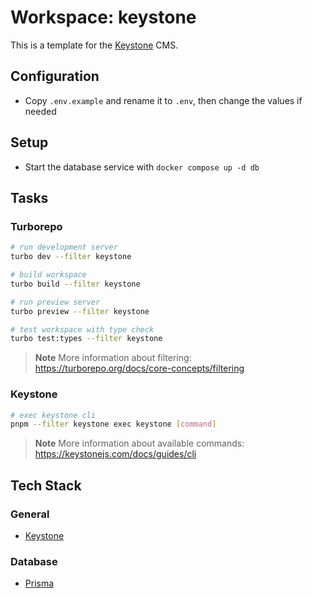 # Workspace: keystone

This is a template for the [Keystone](https://keystonejs.com) CMS.

## Configuration

- Copy `.env.example` and rename it to `.env`, then change the values if needed

## Setup

- Start the database service with `docker compose up -d db`

## Tasks

### Turborepo

```sh
# run development server
turbo dev --filter keystone

# build workspace
turbo build --filter keystone

# run preview server
turbo preview --filter keystone

# test workspace with type check
turbo test:types --filter keystone
```

> **Note**
> More information about filtering: https://turborepo.org/docs/core-concepts/filtering

### Keystone

```sh
# exec keystone cli
pnpm --filter keystone exec keystone [command]
```

> **Note**
> More information about available commands: https://keystonejs.com/docs/guides/cli

## Tech Stack

### General

- [Keystone](https://keystonejs.com)

### Database

- [Prisma](https://www.prisma.io)
